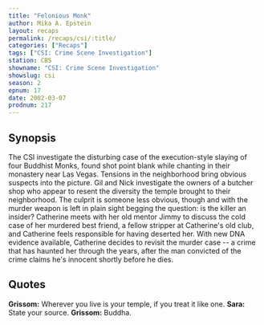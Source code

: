 ```yaml
---
title: "Felonious Monk"
author: Mika A. Epstein
layout: recaps
permalink: /recaps/csi/:title/
categories: ["Recaps"]
tags: ["CSI: Crime Scene Investigation"]
station: CBS
showname: "CSI: Crime Scene Investigation"
showslug: csi
season: 2
epnum: 17
date: 2002-03-07
prodnum: 217
---
```


## Synopsis

The CSI investigate the disturbing case of the execution-style slaying of four Buddhist Monks, found shot point blank while chanting in their monastery near Las Vegas. Tensions in the neighborhood bring obvious suspects into the picture. Gil and Nick investigate the owners of a butcher shop who appear to resent the diversity the temple brought to their neighborhood. The culprit is someone less obvious, though and with the murder weapon is left in plain sight begging the question: is the killer an insider? Catherine meets with her old mentor Jimmy to discuss the cold case of her murdered best friend, a fellow stripper at Catherine's old club, and Catherine feels responsible for having deserted her. With new DNA evidence available, Catherine decides to revisit the murder case -- a crime that has haunted her through the years, after the man convicted of the crime claims he's innocent shortly before he dies.

## Quotes

**Grissom:** Wherever you live is your temple, if you treat it like one.
**Sara:** State your source.
**Grissom:** Buddha.

